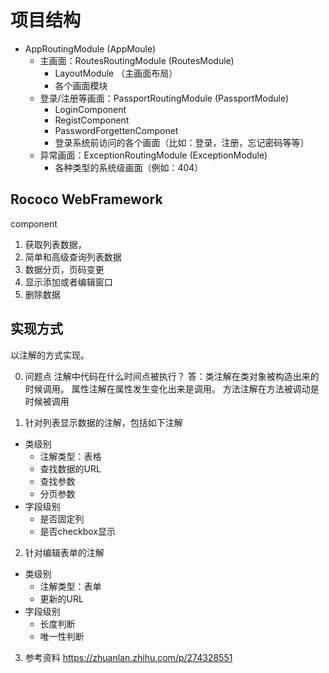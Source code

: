 # 项目结构

* AppRoutingModule (AppMoule)
  * 主画面：RoutesRoutingModule (RoutesModule)
    * LayoutModule （主画面布局）
    * 各个画面模块
  * 登录/注册等画面：PassportRoutingModule (PassportModule)
    * LoginComponent
    * RegistComponent
    * PasswordForgettenComponet
    * 登录系统前访问的各个画面（比如：登录，注册，忘记密码等等）
  * 异常画面：ExceptionRoutingModule (ExceptionModule)
    * 各种类型的系统级画面（例如：404）


## Rococo WebFramework

component

1. 获取列表数据，
2. 简单和高级查询列表数据
3. 数据分页，页码变更
4. 显示添加或者编辑窗口
5. 删除数据


## 实现方式
以注解的方式实现。

0. 问题点
注解中代码在什么时间点被执行？
答：类注解在类对象被构造出来的时候调用。
   属性注解在属性发生变化出来是调用。
   方法注解在方法被调动是时候被调用

1. 针对列表显示数据的注解，包括如下注解

  * 类级别
    * 注解类型：表格
    * 查找数据的URL
    * 查找参数
    * 分页参数
  * 字段级别
    * 是否固定列
    * 是否checkbox显示

2. 针对编辑表单的注解
  * 类级别
    * 注解类型：表单
    * 更新的URL
  * 字段级别
    * 长度判断
    * 唯一性判断
3. 参考资料
   https://zhuanlan.zhihu.com/p/274328551

